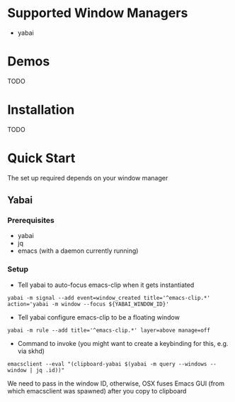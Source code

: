 # Supported Window Managers
- yabai

# Demos
TODO

# Installation
TODO

# Quick Start
The set up required depends on your window manager

## Yabai

### Prerequisites
- yabai
- jq
- emacs (with a daemon currently running)

### Setup
- Tell yabai to auto-focus emacs-clip when it gets instantiated
```shell
yabai -m signal --add event=window_created title='^emacs-clip.*' action='yabai -m window --focus ${YABAI_WINDOW_ID}'
```

- Tell yabai configure emacs-clip to be a floating window
``` shell
yabai -m rule --add title='^emacs-clip.*' layer=above manage=off
```

- Command to invoke (you might want to create a keybinding for this, e.g. via skhd)
``` shell
emacsclient --eval "(clipboard-yabai $(yabai -m query --windows --window | jq .id))"
```
We need to pass in the window ID, otherwise, OSX fuses Emacs GUI (from which emacsclient was spawned) after you copy to clipboard
